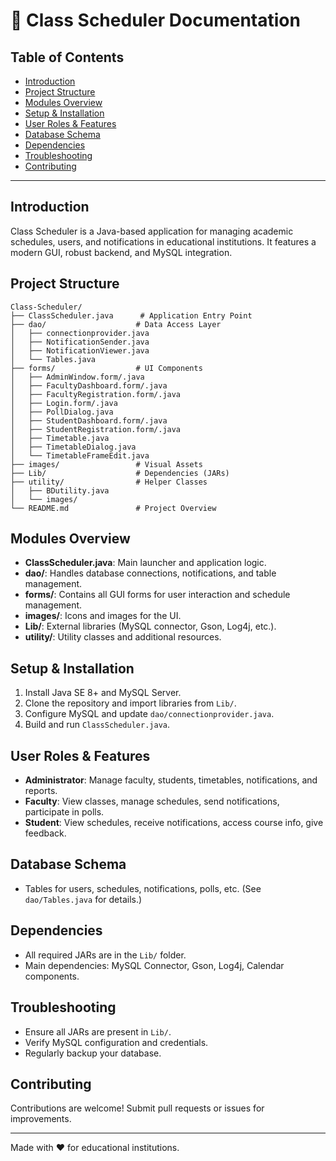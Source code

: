 # 📖 Class Scheduler Documentation

## Table of Contents
- [Introduction](#introduction)
- [Project Structure](#project-structure)
- [Modules Overview](#modules-overview)
- [Setup & Installation](#setup--installation)
- [User Roles & Features](#user-roles--features)
- [Database Schema](#database-schema)
- [Dependencies](#dependencies)
- [Troubleshooting](#troubleshooting)
- [Contributing](#contributing)

---

## Introduction
Class Scheduler is a Java-based application for managing academic schedules, users, and notifications in educational institutions. It features a modern GUI, robust backend, and MySQL integration.

## Project Structure
```
Class-Scheduler/
├── ClassScheduler.java      # Application Entry Point
├── dao/                    # Data Access Layer
│   ├── connectionprovider.java
│   ├── NotificationSender.java
│   ├── NotificationViewer.java
│   └── Tables.java
├── forms/                  # UI Components
│   ├── AdminWindow.form/.java
│   ├── FacultyDashboard.form/.java
│   ├── FacultyRegistration.form/.java
│   ├── Login.form/.java
│   ├── PollDialog.java
│   ├── StudentDashboard.form/.java
│   ├── StudentRegistration.form/.java
│   ├── Timetable.java
│   ├── TimetableDialog.java
│   └── TimetableFrameEdit.java
├── images/                 # Visual Assets
├── Lib/                    # Dependencies (JARs)
├── utility/                # Helper Classes
│   ├── BDutility.java
│   └── images/
└── README.md               # Project Overview
```

## Modules Overview
- **ClassScheduler.java**: Main launcher and application logic.
- **dao/**: Handles database connections, notifications, and table management.
- **forms/**: Contains all GUI forms for user interaction and schedule management.
- **images/**: Icons and images for the UI.
- **Lib/**: External libraries (MySQL connector, Gson, Log4j, etc.).
- **utility/**: Utility classes and additional resources.

## Setup & Installation
1. Install Java SE 8+ and MySQL Server.
2. Clone the repository and import libraries from `Lib/`.
3. Configure MySQL and update `dao/connectionprovider.java`.
4. Build and run `ClassScheduler.java`.

## User Roles & Features
- **Administrator**: Manage faculty, students, timetables, notifications, and reports.
- **Faculty**: View classes, manage schedules, send notifications, participate in polls.
- **Student**: View schedules, receive notifications, access course info, give feedback.

## Database Schema
- Tables for users, schedules, notifications, polls, etc. (See `dao/Tables.java` for details.)

## Dependencies
- All required JARs are in the `Lib/` folder.
- Main dependencies: MySQL Connector, Gson, Log4j, Calendar components.

## Troubleshooting
- Ensure all JARs are present in `Lib/`.
- Verify MySQL configuration and credentials.
- Regularly backup your database.

## Contributing
Contributions are welcome! Submit pull requests or issues for improvements.

---
Made with ❤️ for educational institutions.
